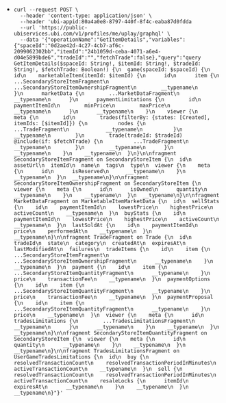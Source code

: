 - ```
  curl --request POST \
    --header 'content-type: application/json' \
    --header 'ubi-appid:80a4a0e8-8797-440f-8f4c-eaba87d0fdda
    --url 'https://public-ubiservices.ubi.com/v1/profiles/me/uplay/graphql' \
    --data '{"operationName":"GetItemDetails","variables":{"spaceId":"0d2ae42d-4c27-4cb7-af6c-2099062302bb","itemId":"24b1059d-ceba-4071-a6e4-d04e5899bde6","tradeId":"","fetchTrade":false},"query":"query GetItemDetails($spaceId: String!, $itemId: String!, $tradeId: String!, $fetchTrade: Boolean!) {\n  game(spaceId: $spaceId) {\n    id\n    marketableItem(itemId: $itemId) {\n      id\n      item {\n        ...SecondaryStoreItemFragment\n        ...SecondaryStoreItemOwnershipFragment\n        __typename\n      }\n      marketData {\n        ...MarketDataFragment\n        __typename\n      }\n      paymentLimitations {\n        id\n        paymentItemId\n        minPrice\n        maxPrice\n        __typename\n      }\n      __typename\n    }\n    viewer {\n      meta {\n        id\n        trades(filterBy: {states: [Created], itemIds: [$itemId]}) {\n          nodes {\n            ...TradeFragment\n            __typename\n          }\n          __typename\n        }\n        trade(tradeId: $tradeId) @include(if: $fetchTrade) {\n          ...TradeFragment\n          __typename\n        }\n        __typename\n      }\n      __typename\n    }\n    __typename\n  }\n}\n\nfragment SecondaryStoreItemFragment on SecondaryStoreItem {\n  id\n  assetUrl\n  itemId\n  name\n  tags\n  type\n  viewer {\n    meta {\n      id\n      isReserved\n      __typename\n    }\n    __typename\n  }\n  __typename\n}\n\nfragment SecondaryStoreItemOwnershipFragment on SecondaryStoreItem {\n  viewer {\n    meta {\n      id\n      isOwned\n      quantity\n      __typename\n    }\n    __typename\n  }\n  __typename\n}\n\nfragment MarketDataFragment on MarketableItemMarketData {\n  id\n  sellStats {\n    id\n    paymentItemId\n    lowestPrice\n    highestPrice\n    activeCount\n    __typename\n  }\n  buyStats {\n    id\n    paymentItemId\n    lowestPrice\n    highestPrice\n    activeCount\n    __typename\n  }\n  lastSoldAt {\n    id\n    paymentItemId\n    price\n    performedAt\n    __typename\n  }\n  __typename\n}\n\nfragment TradeFragment on Trade {\n  id\n  tradeId\n  state\n  category\n  createdAt\n  expiresAt\n  lastModifiedAt\n  failures\n  tradeItems {\n    id\n    item {\n      ...SecondaryStoreItemFragment\n      ...SecondaryStoreItemOwnershipFragment\n      __typename\n    }\n    __typename\n  }\n  payment {\n    id\n    item {\n      ...SecondaryStoreItemQuantityFragment\n      __typename\n    }\n    price\n    transactionFee\n    __typename\n  }\n  paymentOptions {\n    id\n    item {\n      ...SecondaryStoreItemQuantityFragment\n      __typename\n    }\n    price\n    transactionFee\n    __typename\n  }\n  paymentProposal {\n    id\n    item {\n      ...SecondaryStoreItemQuantityFragment\n      __typename\n    }\n    price\n    __typename\n  }\n  viewer {\n    meta {\n      id\n      tradesLimitations {\n        ...TradesLimitationsFragment\n        __typename\n      }\n      __typename\n    }\n    __typename\n  }\n  __typename\n}\n\nfragment SecondaryStoreItemQuantityFragment on SecondaryStoreItem {\n  viewer {\n    meta {\n      id\n      quantity\n      __typename\n    }\n    __typename\n  }\n  __typename\n}\n\nfragment TradesLimitationsFragment on UserGameTradesLimitations {\n  id\n  buy {\n    resolvedTransactionCount\n    resolvedTransactionPeriodInMinutes\n    activeTransactionCount\n    __typename\n  }\n  sell {\n    resolvedTransactionCount\n    resolvedTransactionPeriodInMinutes\n    activeTransactionCount\n    resaleLocks {\n      itemId\n      expiresAt\n      __typename\n    }\n    __typename\n  }\n  __typename\n}"}'
  ```
